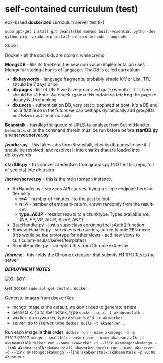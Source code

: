 self-contained curriculum (test)
===============

ec2-based __dockerized__ curriculum server test B-)

`sudo apt-get install git beanstalkd mongod build-essential python-dev python-pip -y`
`sudo pip install pattern tornado --upgrade`

Stack:

Docker - all the cool kids are doing it while crying

__MongoDB__ - like its forebear, the new curriculum implementation uses Mongo for storing chunks of language. The DB is called curriculum
* __db.keywords__ - language fragments, probably simple K:V or List. TTL should be 7 days or so
* __db.pages__ - list of URLS we have processed quite recently - TTL here should be ~1 hour. We check against this before re-fetching the page to do any NLP+chunking
* __db.users__ - authentication DB, very static; poplated at boot. It's a DB and not a flatfile so in the future we can perhaps dynamically add groupIDs and tokens but I'm in no rush

__Beanstalk__ - handles the queue of URLS-to-analyze from SubmitHandler. `beanstalk.sh` or the command therein must be run before before __startDB.py__ and __server/server.py__

__/worker.py__ - this takes jobs form Beanstalk, checks db.pages to see if it should be resolved, and resolves it into chunks that are loaded into db.keywords

__startDB.py__ - this shoves credentials from groups.py (NOT in this repo, full o' secrets) into db.users

__/server/server.py__ - this is the main tornado instance.
* ApiHandler.py - services API queries; trying a single endpoint here for flexibility
  * __t=4__ - number of minutes into the past to look
  * __n=4__ - number of entries to return, drawn randomly from the result-set
  * __type=ADJP__ - restrict results to a chunktype. Types available are: {NP, PP, VP, ADJP, ADVP, ANY}
* BaseHandler.py - just a superclass contining the isAuth() function
* BrowserHandler.py - services web queries, currently only ZEN mode (this would be the prototype for other views - add new views to curriculum-insular/server/templates)
* SubmitHandler.py - accepts URLs from Chrome extension.

__/chrome__ - this holds the Chrome extension that submits HTTP URLs to the server


***DEPLOYMENT NOTES***

![OHBOY]( http://cdn.gifbay.com/2013/08/oh_neato-77078.gif )

Get docker
`sudo apt-get install docker`

Generate images from dockerfiles:
* mongo image is the default, we don't need to generate it here
* beanstalk: go to /beanstalk, type `docker build -t akabeanstalk . `
* worker: go to /worker, type `docker build -t akaworker . `
* server: go to /server, type `docker build -t akaserver . `

Run each image __in this order__:
`docker run --name akamongo -d -p 27017:27017 mongo --smallfiles`
`docker run --name akabeanstalk -d akabeanstalk`
`docker run --name akaworker -d --link akamongo:akamongo --link akabeanstalk:akabeanstalk akaworker`
`docekr run --name akaserver -d --link akamongo:akamongo --link akabeanstalk:akabeanstalk -p 80:80 akaserver`
